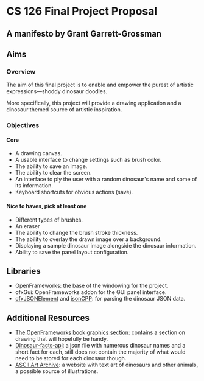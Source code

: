 # CS 126 Final Project Proposal
## A manifesto by Grant Garrett-Grossman


## Aims
### Overview
The aim of this final project is to enable and empower the purest of artistic expressions—shoddy dinosaur doodles.


More specifically, this project will provide a drawing application and a dinosaur themed source of artistic inspiration.

### Objectives
#### Core
- A drawing canvas.
- A usable interface to change settings such as brush color.
- The ability to save an image.
- The ability to clear the screen.
- An interface to ply the user with a random dinosaur's name and some of its information.
- Keyboard shortcuts for obvious actions (save).

#### Nice to haves, pick at least one
- Different types of brushes.
- An eraser
- The ability to change the brush stroke thickness.
- The ability to overlay the drawn image over a background.
- Displaying a sample dinosaur image alongside the dinosaur information.
- Ability to save the panel layout configuration.

## Libraries
- OpenFrameworks: the base of the windowing for the project.
- ofxGui: OpenFrameworks addon for the GUI panel interface.
- [ofxJSONElement](https://github.com/jeffcrouse/ofxJSON) and [jsonCPP](https://github.com/open-source-parsers/jsoncpp): for parsing the dinosaur JSON data.

## Additional Resources
- [The OpenFrameworks book graphics section](https://openframeworks.cc/ofBook/chapters/intro_to_graphics.html): contains a section on drawing that will hopefully be handy.
- [Dinosaur-facts-api](https://github.com/shultztom/dinosaur-fact-api/blob/master/dinosaurs.json): a json file with numerous dinosaur names and a short fact for each, still does not contain the majority of what would need to be stored for each dinosaur though.
- [ASCII Art Archive](https://www.asciiart.eu/animals/reptiles/dinosaurs): a website with text art of dinosaurs and other animals, a possible source of illustrations.
